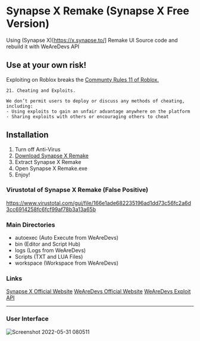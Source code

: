 # Synapse X Remake (Synapse X Free Version)
Using (Synapse X)[https://x.synapse.to/] Remake UI Source code and rebuild it with WeAreDevs API

## Use at your own risk!
Exploiting on Roblox breaks the [Communty Rules 11 of Roblox.](https://en.help.roblox.com/hc/en-us/articles/203313410-Roblox-Community-Rules)
```
21. Cheating and Exploits.

We don’t permit users to deploy or discuss any methods of cheating, including:
- Using exploits to gain an unfair advantage anywhere on the platform
- Sharing exploits with others or encouraging others to cheat
```


## Installation
1. Turn off Anti-Virus
2. [Download Synapse X Remake](https://github.com/Charlzk05/Synapse-X-Remake-Synapse-X-Free-Version/tags)
3. Extract Synapse X Remake
4. Open Synapse X Remake.exe
5. Enjoy!

### Virustotal of Synapse X Remake (False Positive)
https://www.virustotal.com/gui/file/166e1ade682235196ad1dd73c56fc2a6d3cc6914258fc6fcf99af78b3a13a65b

### Main Directories
- autoexec (Auto Execute from WeAreDevs)
- bin (Editor and Script Hub)
- logs (Logs from WeAreDevs)
- Scripts (TXT and LUA Files)
- workspace (Workspace from WeAreDevs)

### Links
[Synapse X Official Website](https://x.synapse.to/)
[WeAreDevs Official Website](https://wearedevs.net)
[WeAreDevs Exploit API](https://wearedevs.net/d/Exploit%20API)

<hr>

### User Interface
![Screenshot 2022-05-31 080511](https://user-images.githubusercontent.com/104715127/171070122-70a314f1-626a-44f6-9525-6db623eb19f1.png)

